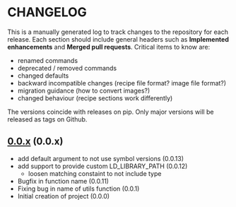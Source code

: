 # CHANGELOG

This is a manually generated log to track changes to the repository for each release.
Each section should include general headers such as **Implemented enhancements**
and **Merged pull requests**. Critical items to know are:

 - renamed commands
 - deprecated / removed commands
 - changed defaults
 - backward incompatible changes (recipe file format? image file format?)
 - migration guidance (how to convert images?)
 - changed behaviour (recipe sections work differently)

The versions coincide with releases on pip. Only major versions will be released as tags on Github.

## [0.0.x](https://github.scom/vsoch/elfcall/tree/main) (0.0.x)
 - add default argument to not use symbol versions (0.0.13)
 - add support to provide custom LD_LIBRARY_PATH (0.0.12)
   - loosen matching constaint to not include type
 - Bugfix in function name (0.0.11)
 - Fixing bug in name of utils function (0.0.1)
 - Initial creation of project (0.0.0)

